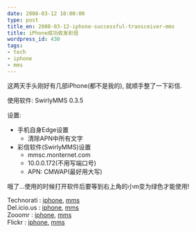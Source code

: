 ```yaml
---
date: 2008-03-12 10:00:00
type: post
title_en: 2008-03-12-iphone-successful-transceiver-mms
title: iPhone成功收发彩信
wordpress_id: 430
tags:
- tech
- iphone
- mms
---
```


这两天手头刚好有几部iPhone(都不是我的), 就顺手整了一下彩信.

使用软件: SwirlyMMS 0.3.5

设置:

* 手机自身Edge设置
	* 清除APN中所有文字
* 彩信软件(SwirlyMMS)设置
	* mmsc.monternet.com
	* 10.0.0.172(不用写端口号)
	* APN: CMWAP(最好用大写)

哦了...使用的时候打开软件后要等到右上角的小m变为绿色才能使用!

Technorati : [iphone](http://www.technorati.com/tag/iphone), [mms](http://www.technorati.com/tag/mms)    
Del.icio.us : [iphone](http://del.icio.us/tag/iphone), [mms](http://del.icio.us/tag/mms)    
Zooomr : [iphone](http://www.zooomr.com/search/photos/?q=iphone), [mms](http://www.zooomr.com/search/photos/?q=mms)    
Flickr : [iphone](http://www.flickr.com/photos/tags/iphone), [mms](http://www.flickr.com/photos/tags/mms)
